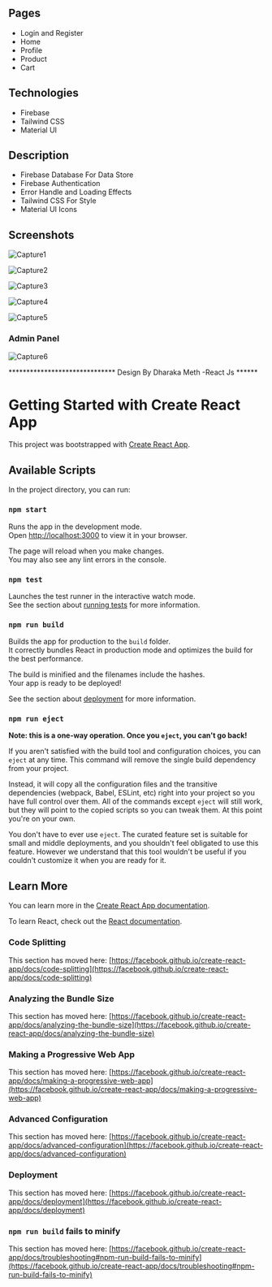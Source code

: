 ## **Pages**

- Login and Register
- Home
- Profile
- Product
- Cart

## **Technologies**

- Firebase
- Tailwind CSS
- Material UI

## **Description**
- Firebase Database For Data Store
- Firebase Authentication
- Error Handle and Loading Effects
- Tailwind CSS For Style
- Material UI Icons
  
  

## **Screenshots**

![Capture1](https://github.com/DHARAKA-METH/e-commerce-app-react/assets/130528796/91b164cc-5b4b-4898-84f2-89db232fed41)

![Capture2](https://github.com/DHARAKA-METH/e-commerce-app-react/assets/130528796/598c2ad9-3f74-4f69-90b4-8da1e2cb05e3)

![Capture3](https://github.com/DHARAKA-METH/e-commerce-app-react/assets/130528796/25895ee6-1bed-40b0-aef6-ab9ac9b02b11)

![Capture4](https://github.com/DHARAKA-METH/e-commerce-app-react/assets/130528796/db0a9a5e-0898-4194-b955-17c95138018c)

![Capture5](https://github.com/DHARAKA-METH/e-commerce-app-react/assets/130528796/9d7b84e2-9daa-4e87-a934-a98a151decf7)

### **Admin Panel**

![Capture6](https://github.com/DHARAKA-METH/e-commerce-app-react/assets/130528796/584da319-0755-47c7-b971-36eb2ee03446)


****************************** Design By Dharaka Meth -React Js ******



# Getting Started with Create React App

This project was bootstrapped with [Create React App](https://github.com/facebook/create-react-app).

## Available Scripts

In the project directory, you can run:

### `npm start`

Runs the app in the development mode.\
Open [http://localhost:3000](http://localhost:3000) to view it in your browser.

The page will reload when you make changes.\
You may also see any lint errors in the console.

### `npm test`

Launches the test runner in the interactive watch mode.\
See the section about [running tests](https://facebook.github.io/create-react-app/docs/running-tests) for more information.

### `npm run build`

Builds the app for production to the `build` folder.\
It correctly bundles React in production mode and optimizes the build for the best performance.

The build is minified and the filenames include the hashes.\
Your app is ready to be deployed!

See the section about [deployment](https://facebook.github.io/create-react-app/docs/deployment) for more information.

### `npm run eject`

**Note: this is a one-way operation. Once you `eject`, you can't go back!**

If you aren't satisfied with the build tool and configuration choices, you can `eject` at any time. This command will remove the single build dependency from your project.

Instead, it will copy all the configuration files and the transitive dependencies (webpack, Babel, ESLint, etc) right into your project so you have full control over them. All of the commands except `eject` will still work, but they will point to the copied scripts so you can tweak them. At this point you're on your own.

You don't have to ever use `eject`. The curated feature set is suitable for small and middle deployments, and you shouldn't feel obligated to use this feature. However we understand that this tool wouldn't be useful if you couldn't customize it when you are ready for it.

## Learn More

You can learn more in the [Create React App documentation](https://facebook.github.io/create-react-app/docs/getting-started).

To learn React, check out the [React documentation](https://reactjs.org/).

### Code Splitting

This section has moved here: [https://facebook.github.io/create-react-app/docs/code-splitting](https://facebook.github.io/create-react-app/docs/code-splitting)

### Analyzing the Bundle Size

This section has moved here: [https://facebook.github.io/create-react-app/docs/analyzing-the-bundle-size](https://facebook.github.io/create-react-app/docs/analyzing-the-bundle-size)

### Making a Progressive Web App

This section has moved here: [https://facebook.github.io/create-react-app/docs/making-a-progressive-web-app](https://facebook.github.io/create-react-app/docs/making-a-progressive-web-app)

### Advanced Configuration

This section has moved here: [https://facebook.github.io/create-react-app/docs/advanced-configuration](https://facebook.github.io/create-react-app/docs/advanced-configuration)

### Deployment

This section has moved here: [https://facebook.github.io/create-react-app/docs/deployment](https://facebook.github.io/create-react-app/docs/deployment)

### `npm run build` fails to minify

This section has moved here: [https://facebook.github.io/create-react-app/docs/troubleshooting#npm-run-build-fails-to-minify](https://facebook.github.io/create-react-app/docs/troubleshooting#npm-run-build-fails-to-minify)
